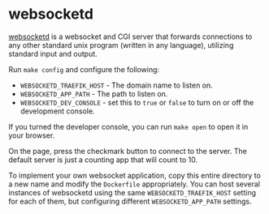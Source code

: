 # websocketd

[websocketd](https://github.com/joewalnes/websocketd) is a websocket and CGI
server that forwards connections to any other standard unix program (written in
any language), utilizing standard input and output.

Run `make config` and configure the following:

 * `WEBSOCKETD_TRAEFIK_HOST` - The domain name to listen on. 
 * `WEBSOCKETD_APP_PATH` - The path to listen on.
 * `WEBSOCKETD_DEV_CONSOLE` - set this to `true` or `false` to turn on or off the
   development console.

If you turned the developer console, you can run `make open` to open
it in your browser.

On the page, press the checkmark button to connect to the server. The
default server is just a counting app that will count to 10.

To implement your own websocket application, copy this entire
directory to a new name and modify the `Dockerfile` appropriately. You
can host several instances of websocketd using the same
`WEBSOCKETD_TRAEFIK_HOST` setting for each of them, but configuring
different `WEBSOCKETD_APP_PATH` settings.

